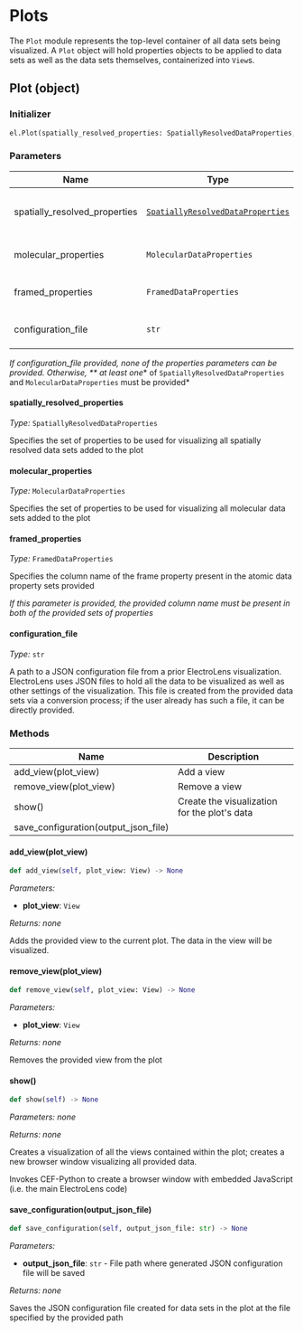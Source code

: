 # Plots

The `Plot` module represents the top-level container of all data sets being visualized. A `Plot` object will hold properties objects to be applied to data sets as well as the data sets themselves, containerized into `View`s.

## Plot (object)

### Initializer

```python
el.Plot(spatially_resolved_properties: SpatiallyResolvedDataProperties, molecular_properties: MolecularDataProperties, framed_properties: FramedDataProperties, configuration_file: str)
```

### Parameters

| **Name**                      | **Type**                                                              | **Description**                             |
| ----------------------------- | --------------------------------------------------------------------- | ------------------------------------------- |
| spatially_resolved_properties | [`SpatiallyResolvedDataProperties`](#SpatiallyResolvedDataProperties) | Properties for spatially resolved data sets |
| molecular_properties          | `MolecularDataProperties`                                             | Properties for molecular data sets          |
| framed_properties             | `FramedDataProperties`                                                | Frame property in data sets                 |
| configuration_file            | `str`                                                                 | JSON configuration file                     |

*If configuration_file provided, none of the properties parameters can be provided. Otherwise, ** at least one** of `SpatiallyResolvedDataProperties` and `MolecularDataProperties` must be provided*

#### spatially_resolved_properties

*Type:* `SpatiallyResolvedDataProperties`

Specifies the set of properties to be used for visualizing all spatially resolved data sets added to the plot

#### molecular_properties

*Type:* `MolecularDataProperties`

Specifies the set of properties to be used for visualizing all molecular data sets added to the plot

#### framed_properties

*Type:* `FramedDataProperties`

Specifies the column name of the frame property present in the atomic data property sets provided

*If this parameter is provided, the provided column name must be present in both of the provided sets of properties*

#### configuration_file

*Type:* `str`

A path to a JSON configuration file from a prior ElectroLens visualization. ElectroLens uses JSON files to hold all the data to be visualized as well as other settings of the visualization. This file is created from the provided data sets via a conversion process; if the user already has such a file, it can be directly provided.

### Methods

| **Name**                             | **Description**                              |
| ------------------------------------ | -------------------------------------------- |
| add_view(plot_view)                  | Add a view                                   |
| remove_view(plot_view)               | Remove a view                                |
| show()                               | Create the visualization for the plot's data |
| save_configuration(output_json_file) |                                              |

#### add_view(plot_view)

```python
def add_view(self, plot_view: View) -> None
```

*Parameters:*

- **plot_view**: `View`

*Returns: none*

Adds the provided view to the current plot. The data in the view will be visualized.

#### remove_view(plot_view)

```python
def remove_view(self, plot_view: View) -> None
```

*Parameters:*

- **plot_view**: `View`

*Returns: none*

Removes the provided view from the plot

#### show()

```python
def show(self) -> None
```

*Parameters: none*

*Returns: none*

Creates a visualization of all the views contained within the plot; creates a new browser window visualizing all provided data.

Invokes CEF-Python to create a browser window with embedded JavaScript (i.e. the main ElectroLens code)

#### save_configuration(output_json_file)

```python
def save_configuration(self, output_json_file: str) -> None
```

*Parameters:*

- **output_json_file**: `str` - File path where generated JSON configuration file will be saved

*Returns: none*

Saves the JSON configuration file created for data sets in the plot at the file specified by the provided path



